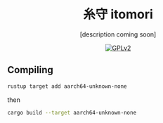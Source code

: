 <div align="center">

# 糸守 itomori

[description coming soon]

[![GPLv2](https://img.shields.io/badge/license-GPLv2-green)](https://www.gnu.org/licenses/old-licenses/gpl-2.0.en.html#SEC1)

</div>

## Compiling

```sh
rustup target add aarch64-unknown-none
```

then

```sh
cargo build --target aarch64-unknown-none
```